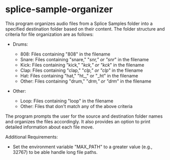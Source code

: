 # splice-sample-organizer

This program organizes audio files from a Splice Samples folder into a
specified destination folder based on their content. The folder structure
and criteria for file organization are as follows:

- Drums:
  - 808: Files containing "808" in the filename
  - Snare: Files containing "snare," "_snr," or "snr_" in the filename
  - Kick: Files containing "kick," "_kck," or "kck_" in the filename
  - Clap: Files containing "clap," "_clp," or "clp_" in the filename
  - Hat: Files containing "hat," "ht_," or "_ht" in the filename
  - Other: Files containing "drum," "_drm," or "drm_" in the filename

- Other:
  - Loop: Files containing "loop" in the filename
  - Other: Files that don't match any of the above criteria

The program prompts the user for the source and destination folder names and
organizes the files accordingly. It also provides an option to print detailed
information about each file move.

Additional Requirements:
- Set the environment variable "MAX_PATH" to a greater value (e.g., 32767) to
  be able handle long file paths.